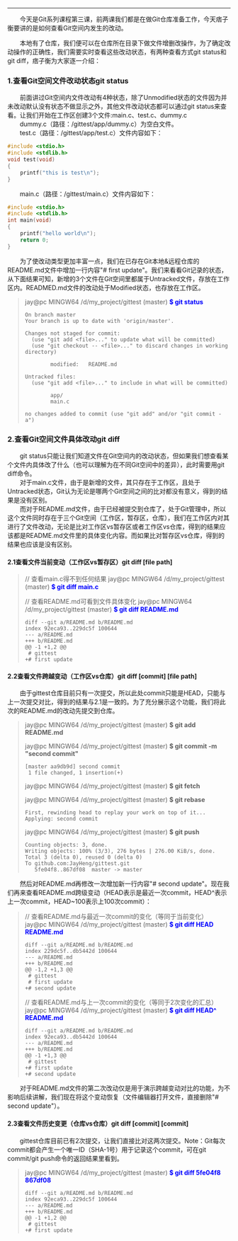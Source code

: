 ----
　　今天是Git系列课程第三课，前两课我们都是在做Git仓库准备工作，今天痞子衡要讲的是如何查看Git空间内发生的改动。  

　　本地有了仓库，我们便可以在仓库所在目录下做文件增删改操作，为了确定改动操作的正确性，我们需要实时查看这些改动状态，有两种查看方式git status和git diff，痞子衡为大家逐一介绍：  

### 1.查看Git空间文件改动状态git status
　　前面讲过Git空间内文件改动有4种状态，除了Unmodified状态的文件因为并未改动默认没有状态不做显示之外，其他文件改动状态都可以通过git status来查看。让我们开始在工作区创建3个文件:main.c、test.c、dummy.c  
　　dummy.c（路径：/gittest/app/dummy.c）为空白文件。  
　　test.c（路径：/gittest/app/test.c）文件内容如下：  
```C
#include <stdio.h>
#include <stdlib.h>
void test(void)
{
    printf("this is test\n");
}
```
　　main.c（路径：/gittest/main.c）文件内容如下：  
```C
#include <stdio.h>
#include <stdlib.h>
int main(void)
{
    printf("hello world\n");
    return 0;
}
```
　　为了使改动类型更加丰富一点，我们在已存在Git本地&远程仓库的README.md文件中增加一行内容"# first update"。我们来看看Git记录的状态，从下面结果可知，新增的3个文件在Git空间里都属于Untracked文件，存放在工作区内。READMED.md文件的改动处于Modified状态，也存放在工作区。  

> jay@pc MINGW64 /d/my_project/gittest (master)
> <font style="font-weight:bold;" color="Blue">$ git status</font>
> ```nohighlight
> On branch master
> Your branch is up to date with 'origin/master'.
>
> Changes not staged for commit:
>   (use "git add <file>..." to update what will be committed)
>   (use "git checkout -- <file>..." to discard changes in working directory)
>
>         modified:   README.md
>
> Untracked files:
>   (use "git add <file>..." to include in what will be committed)
>
>         app/
>         main.c
>
> no changes added to commit (use "git add" and/or "git commit -a")
> ```

### 2.查看Git空间文件具体改动git diff
　　git status只能让我们知道文件在Git空间内的改动状态，但如果我们想查看某个文件内具体改了什么（也可以理解为在不同Git空间中的差异），此时需要用git diff命令。  
　　对于main.c文件，由于是新增的文件，其只存在于工作区，且处于Untracked状态，Git认为无论是哪两个Git空间之间的比对都没有意义，得到的结果是没有区别。  
　　而对于README.md文件，由于已经被提交到仓库了，处于Git管理中，所以这个文件同时存在于三个Git空间（工作区，暂存区，仓库），我们在工作区内对其进行了文件改动，无论是比对工作区vs暂存区或者工作区vs仓库，得到的结果应该都是README.md文件里的具体变化内容。而如果比对暂存区vs仓库，得到的结果也应该是没有区别。  

#### 2.1查看文件当前变动（工作区vs暂存区）git diff [file path]
> // 查看main.c得不到任何结果
> jay@pc MINGW64 /d/my_project/gittest (master)
> <font style="font-weight:bold;" color="Blue">$ git diff main.c</font>
>
> // 查看README.md可看到文件具体变化
> jay@pc MINGW64 /d/my_project/gittest (master)
> <font style="font-weight:bold;" color="Blue">$ git diff README.md</font>
> ```text
> diff --git a/README.md b/README.md
> index 92eca93..229dc5f 100644
> --- a/README.md
> +++ b/README.md
> @@ -1 +1,2 @@
>  # gittest
> +# first update
> ```

#### 2.2查看文件跨越变动（工作区vs仓库）git diff [commit] [file path]
　　由于gittest仓库目前只有一次提交，所以此处commit只能是HEAD，只能与上一次提交对比，得到的结果与2.1是一致的。为了充分展示这个功能，我们将此次的README.md的改动先提交到仓库。  
> jay@pc MINGW64 /d/my_project/gittest (master)
> <font style="font-weight:bold;">$ git add README.md</font>
>
> jay@pc MINGW64 /d/my_project/gittest (master)
> <font style="font-weight:bold;">$ git commit -m "second commit"</font>
> ```text
> [master aa9db9d] second commit
>  1 file changed, 1 insertion(+)
> ```
>
> jay@pc  MINGW64 /d/my_project/gittest (master)
> <font style="font-weight:bold;">$ git fetch</font>
>
> jay@pc  MINGW64 /d/my_project/gittest (master)
> <font style="font-weight:bold;">$ git rebase</font>
> ```text
> First, rewinding head to replay your work on top of it...
> Applying: second commit
> ```
>
> jay@pc  MINGW64 /d/my_project/gittest (master)
> <font style="font-weight:bold;">$ git push</font>
> ```text
> Counting objects: 3, done.
> Writing objects: 100% (3/3), 276 bytes | 276.00 KiB/s, done.
> Total 3 (delta 0), reused 0 (delta 0)
> To github.com:JayHeng/gittest.git
>    5fe04f8..867df08  master -> master
> ```

　　然后对README.md再修改一次增加新一行内容"# second update"。现在我们再来查看README.md跨级变动（HEAD表示是最近一次commit，HEAD^表示上一次commit，HEAD~100表示上100次commit）：  
> // 查看README.md与最近一次commit的变化（等同于当前变化）
> jay@pc MINGW64 /d/my_project/gittest (master)
> <font style="font-weight:bold;" color="Blue">$ git diff HEAD README.md</font>
> ```text
> diff --git a/README.md b/README.md
> index 229dc5f..db5442d 100644
> --- a/README.md
> +++ b/README.md
> @@ -1,2 +1,3 @@
>  # gittest
>  # first update
> +# second update
> ```
>
> // 查看README.md与上一次commit的变化（等同于2次变化的汇总）
> jay@pc MINGW64 /d/my_project/gittest (master)
> <font style="font-weight:bold;" color="Blue">$ git diff HEAD^ README.md</font>
> ```text
> diff --git a/README.md b/README.md
> index 92eca93..db5442d 100644
> --- a/README.md
> +++ b/README.md
> @@ -1 +1,3 @@
>  # gittest
> +# first update
> +# second update
> ```

　　对于README.md文件的第二次改动仅是用于演示跨越变动对比的功能，为不影响后续讲解，我们现在将这个变动恢复（文件编辑器打开文件，直接删除"# second update"）。  

#### 2.3查看文件历史变更（仓库vs仓库）git diff [commit] [commit]
　　gittest仓库目前已有2次提交，让我们直接比对这两次提交。Note：Git每次commit都会产生一个唯一ID（SHA-1号）用于记录这个commit，可在git commit/git push命令的返回结果里看到。  
> jay@pc MINGW64 /d/my_project/gittest (master)
> <font style="font-weight:bold;" color="Blue">$ git diff 5fe04f8 867df08</font>
> ```text
> diff --git a/README.md b/README.md
> index 92eca93..229dc5f 100644
> --- a/README.md
> +++ b/README.md
> @@ -1 +1,2 @@
>  # gittest
> +# first update
> ```
